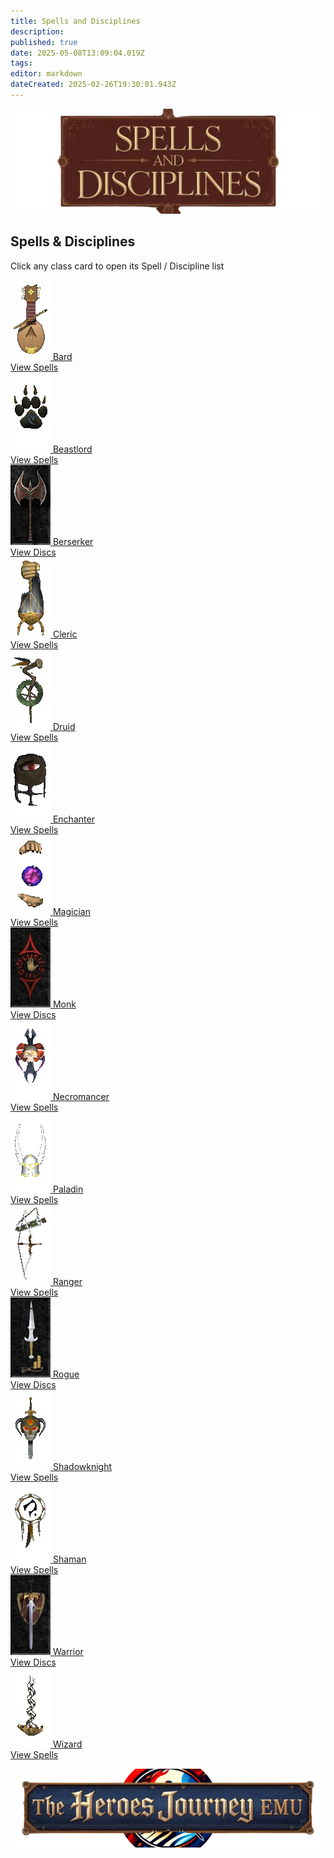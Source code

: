 ```yaml
---
title: Spells and Disciplines
description: 
published: true
date: 2025-05-08T13:09:04.019Z
tags: 
editor: markdown
dateCreated: 2025-02-26T19:30:01.943Z
---
```


<div class="page-container">
  <!-- ─────────────── hero banner ─────────────── -->
  <article class="hero-card">
    <img src="/classes-and-abilities/spellsdisciplines.webp" alt="Spell Icons" class="hero-bg">
    <div class="hero-content">
      <h1>Spells&nbsp;&amp;&nbsp;Disciplines</h1>
      <p class="subtitle">Click any class card to open its Spell / Discipline list</p>
    </div>
  </article>
  <!-- ─────────────── class grid ─────────────── -->
  <div class="class-grid">
    <!-- Bard -->
    <a href="brd" class="class-card" title="Bard Spells">
      <div class="card-i">
        <div class="face f-front">
          <img src="/bard.gif" alt="Bard">
          <span>Bard</span>
        </div>
        <div class="face f-back">View&nbsp;Spells</div>
      </div>
    </a>
    <!-- Beastlord -->
    <a href="bst" class="class-card" title="Beastlord Spells">
      <div class="card-i">
        <div class="face f-front">
          <img src="/beastlord.gif" alt="Beastlord">
          <span>Beastlord</span>
        </div>
        <div class="face f-back">View&nbsp;Spells</div>
      </div>
    </a>
    <!-- Berserker -->
    <a href="ber" class="class-card" title="Berserker Discs">
      <div class="card-i">
        <div class="face f-front">
          <img src="/berserker.gif" alt="Berserker">
          <span>Berserker</span>
        </div>
        <div class="face f-back">View&nbsp;Discs</div>
      </div>
    </a>
    <!-- Cleric -->
    <a href="clr" class="class-card" title="Cleric Spells">
      <div class="card-i">
        <div class="face f-front">
          <img src="/cleric.gif" alt="Cleric">
          <span>Cleric</span>
        </div>
        <div class="face f-back">View&nbsp;Spells</div>
      </div>
    </a>
    <!-- Druid -->
    <a href="dru" class="class-card" title="Druid Spells">
      <div class="card-i">
        <div class="face f-front">
          <img src="/druid.gif" alt="Druid">
          <span>Druid</span>
        </div>
        <div class="face f-back">View&nbsp;Spells</div>
      </div>
    </a>
    <!-- Enchanter -->
    <a href="enc" class="class-card" title="Enchanter Spells">
      <div class="card-i">
        <div class="face f-front">
          <img src="/enchanter.gif" alt="Enchanter">
          <span>Enchanter</span>
        </div>
        <div class="face f-back">View&nbsp;Spells</div>
      </div>
    </a>
    <!-- Magician -->
    <a href="mag" class="class-card" title="Magician Spells">
      <div class="card-i">
        <div class="face f-front">
          <img src="/magician.gif" alt="Magician">
          <span>Magician</span>
        </div>
        <div class="face f-back">View&nbsp;Spells</div>
      </div>
    </a>
    <!-- Monk -->
    <a href="mnk" class="class-card" title="Monk Disciplines">
      <div class="card-i">
        <div class="face f-front">
          <img src="/classes-and-abilities/monk.gif" alt="Monk">
          <span>Monk</span>
        </div>
        <div class="face f-back">View&nbsp;Discs</div>
      </div>
    </a>
    <!-- Necromancer -->
    <a href="nec" class="class-card" title="Necromancer Spells">
      <div class="card-i">
        <div class="face f-front">
          <img src="/necromancer.gif" alt="Necromancer">
          <span>Necromancer</span>
        </div>
        <div class="face f-back">View&nbsp;Spells</div>
      </div>
    </a>
    <!-- Paladin -->
    <a href="pal" class="class-card" title="Paladin Spells &amp; Discs">
      <div class="card-i">
        <div class="face f-front">
          <img src="/paladin.gif" alt="Paladin">
          <span>Paladin</span>
        </div>
        <div class="face f-back">View&nbsp;Spells</div>
      </div>
    </a>
    <!-- Ranger -->
    <a href="rng" class="class-card" title="Ranger Spells &amp; Discs">
      <div class="card-i">
        <div class="face f-front">
          <img src="/ranger.gif" alt="Ranger">
          <span>Ranger</span>
        </div>
        <div class="face f-back">View&nbsp;Spells</div>
      </div>
    </a>
    <!-- Rogue -->
    <a href="rog" class="class-card" title="Rogue Disciplines">
      <div class="card-i">
        <div class="face f-front">
          <img src="/classes-and-abilities/rogue.gif" alt="Rogue">
          <span>Rogue</span>
        </div>
        <div class="face f-back">View&nbsp;Discs</div>
      </div>
    </a>
    <!-- Shadowknight -->
    <a href="shd" class="class-card" title="Shadowknight Spells &amp; Discs">
      <div class="card-i">
        <div class="face f-front">
          <img src="/shadowknight.gif" alt="Shadowknight">
          <span>Shadowknight</span>
        </div>
        <div class="face f-back">View&nbsp;Spells</div>
      </div>
    </a>
    <!-- Shaman -->
    <a href="shm" class="class-card" title="Shaman Spells">
      <div class="card-i">
        <div class="face f-front">
          <img src="/shaman.gif" alt="Shaman">
          <span>Shaman</span>
        </div>
        <div class="face f-back">View&nbsp;Spells</div>
      </div>
    </a>
    <!-- Warrior -->
    <a href="war" class="class-card" title="Warrior Disciplines">
      <div class="card-i">
        <div class="face f-front">
          <img src="/classes-and-abilities/warrior.gif" alt="Warrior">
          <span>Warrior</span>
        </div>
        <div class="face f-back">View&nbsp;Discs</div>
      </div>
    </a>
    <!-- Wizard -->
    <a href="wiz" class="class-card" title="Wizard Spells">
      <div class="card-i">
        <div class="face f-front">
          <img src="/wizard.gif" alt="Wizard">
          <span>Wizard</span>
        </div>
        <div class="face f-back">View&nbsp;Spells</div>
      </div>
    </a>
  </div>
</div><p></p><p></p>
<!-- ─────────────── themed footer ─────────────── -->
<footer class="footer-card">
  <img src="/wikibanner_thj.webp" alt="The Heroes' Journey Footer Banner" class="footer-img">
</footer>